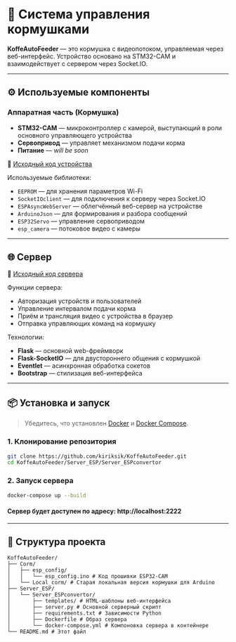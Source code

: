 # 🐾 Система управления кормушками

**KoffeAutoFeeder** — это кормушка с видеопотоком, управляемая через веб-интерфейс. Устройство основано на STM32-CAM и взаимодействует с сервером через Socket.IO.

---

## ⚙️ Используемые компоненты

### Аппаратная часть (Кормушка)
- **STM32-CAM** — микроконтроллер с камерой, выступающий в роли основного управляющего устройства
- **Сервопривод** — управляет механизмом подачи корма
- **Питание** — *will be soon*

📁 [Исходный код устройства](https://github.com/kiriksik/KoffeAutoFeeder/blob/main/Corm/esp_config/esp_config.ino)

Используемые библиотеки:
- `EEPROM` — для хранения параметров Wi-Fi
- `SocketIOclient` — для подключения к серверу через Socket.IO
- `ESPAsyncWebServer` — облегчённый веб-сервер на устройстве
- `ArduinoJson` — для формирования и разбора сообщений
- `ESP32Servo` — управление сервоприводом
- `esp_camera` — потоковое видео с камеры

---

## 🌐 Сервер

📁 [Исходный код сервера](https://github.com/kiriksik/KoffeAutoFeeder/blob/main/Server_ESP/Server_ESPconvertor/server.py)

Функции сервера:
- Авторизация устройств и пользователей
- Управление интервалом подачи корма
- Приём и трансляция видео с устройства в браузер
- Отправка управляющих команд на кормушку

Технологии:
- **Flask** — основной web-фреймворк
- **Flask-SocketIO** — для двустороннего общения с кормушкой
- **Eventlet** — асинхронная обработка сокетов
- **Bootstrap** — стилизация веб-интерфейса

---

## 📦 Установка и запуск
> Убедитесь, что установлен [Docker](https://docs.docker.com/get-docker/) и [Docker Compose](https://docs.docker.com/compose/).

### 1. Клонирование репозитория

```bash
git clone https://github.com/kiriksik/KoffeAutoFeeder.git
cd KoffeAutoFeeder/Server_ESP/Server_ESPconvertor
```

### 2. Запуск сервера

```bash
docker-compose up --build
```

#### Сервер будет доступен по адресу: http://localhost:2222

---

## 🧩 Структура проекта

```
KoffeAutoFeeder/
├── Corm/
│   ├── esp_config/
│   │   └── esp_config.ino # Код прошивки ESP32-CAM
│   └── Local_corm/ # Старая локальная версия кормушки для Arduino
├── Server_ESP/
│   └── Server_ESPconvertor/
│       ├── templates/ # HTML-шаблоны веб-интерфейса
│       ├── server.py # Основной серверный скрипт
│       ├── requirements.txt # Зависимости Python
│       ├── Dockerfile # Образ сервера
│       └── docker-compose.yml # Компоновка сервера в контейнере
└── README.md # Этот файл
```